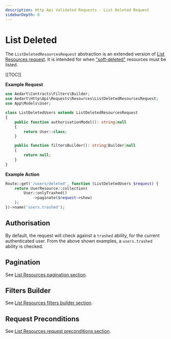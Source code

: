 ```yaml
---
description: Http Api Validated Requests - List Deleted Request
sidebarDepth: 0
---
```


# List Deleted

The `ListDeletedResourcesRequest` abstraction is an extended version of [List Resources request](./list-resources.md).
It is intended for when ["soft-deleted"](https://laravel.com/docs/9.x/eloquent#soft-deleting) resources must be listed.

[[TOC]]

**Example Request**

```php
use Aedart\Contracts\Filters\Builder;
use Aedart\Http\Api\Requests\Resources\ListDeletedResourcesRequest;
use App\Models\User;

class ListDeletedUsers extends ListDeletedResourcesRequest
{
    public function authorisationModel(): string|null
    {
        return User::class;
    }

    public function filtersBuilder(): string|Builder|null
    {
        return null;
    }
}
```

**Example Action**

```php
Route::get('/users/deleted', function (ListDeletedUsers $request) {
    return UserResource::collection(
        User::onlyTrashed()
            ->paginate($request->show)
    );
})->name('users.trashed');
```

## Authorisation

By default, the request will check against a `trashed` ability, for the current authenticated user.
From the above shown examples, a `users.trashed` ability is checked.

## Pagination

See [List Resources pagination section](./list-resources.md#pagination).

## Filters Builder

See [List Resources filters builder section](./list-resources.md#filters-builder).

## Request Preconditions

See [List Resources request preconditions section](./list-resources.md#request-preconditions).